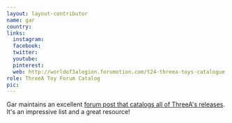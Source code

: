 ```yaml
---
layout: layout-contributor
name: gar
country: 
links:
  instagram: 
  facebook:
  twitter: 
  youtube:
  pinterest: 
  web: http://worldof3alegion.forumotion.com/t24-threea-toys-catalogue
role: ThreeA Toy Forum Catalog
pic: 
---
```

Gar maintains an excellent <a href="http://worldof3alegion.forumotion.com/t24-threea-toys-catalogue" target="_blank">forum post that catalogs all of ThreeA's releases</a>. It's an impressive list and a great resource!
